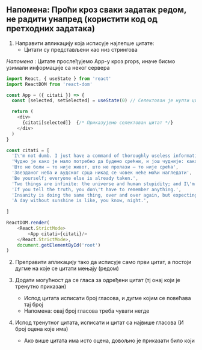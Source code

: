 ## Напомена: Проћи кроз сваки задатак редом, не радити унапред (користити код од претходних задатака)

1. Направити апликацију која исписује најлепше цитате:
    - Цитати су представљени као низ стрингова

*Напомена* : Цитате прослеђујемо App-у кроз props, иначе бисмо узимали информације са неког сервера
```js
import React, { useState } from 'react'
import ReactDOM from 'react-dom'

const App = ({ citati }) => {
  const [selected, setSelected] = useState(0) // Селектован је нулти цитат

  return (
    <div>
      {citati[selected]}  {/* Приказујемо селектован цитат */}
    </div>
  )
}

const citati = [
  'I\'m not dumb. I just have a command of thoroughly useless information.',
  'Чудно је како је мало потребно да будемо срећни, и још чудније: како нам често баш то мало недостаје!',
  'Што не боли – то није живот, што не пролази – то није срећа',
  'Звезданог неба и људског срца никад се човек неће моћи нагледати',
  'Be yourself; everyone else is already taken.',
  'Two things are infinite: the universe and human stupidity; and I\'m not sure about the universe.',
  'If you tell the truth, you don\'t have to remember anything.',
  'Insanity is doing the same thing, over and over again, but expecting different results.',
  'A day without sunshine is like, you know, night.',
  
]

ReactDOM.render(
    <React.StrictMode>
        <App citati={citati}/>
    </React.StrictMode>,
    document.getElementById('root')
)
```


2. Преправити апликацију тако да исписује само први цитат, а постоји дугме на које се цитати мењају (редом)

3. Додати могућност да се гласа за одређени цитат (тј онај који је тренутно приказан)
    - Испод цитата исписати број гласова, и дугме којим се повећава тај број
    - Напомена: овај број гласова треба чувати негде

4. Испод тренутног цитата, исписати и цитат са највише гласова (И број оцена које има)
    - Ако више цитата има исто оцена, довољно је приказати било који